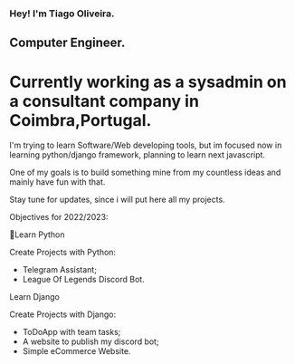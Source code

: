 ### Hey! I'm Tiago Oliveira.

## Computer Engineer.

# Currently working as a sysadmin on a consultant company in Coimbra,Portugal.

I'm trying to learn Software/Web developing tools, but im focused now in learning python/django framework, planning to learn next javascript.

One of my goals is to build something mine from my countless ideas and mainly have fun with that.

Stay tune for updates, since i will put here all my projects.

Objectives for 2022/2023:

:snake:Learn Python

Create Projects with Python:
 - Telegram Assistant;
 - League Of Legends Discord Bot.

Learn Django

Create Projects with Django:
 - ToDoApp with team tasks;
 - A website to publish my discord bot;
 - Simple eCommerce Website.
